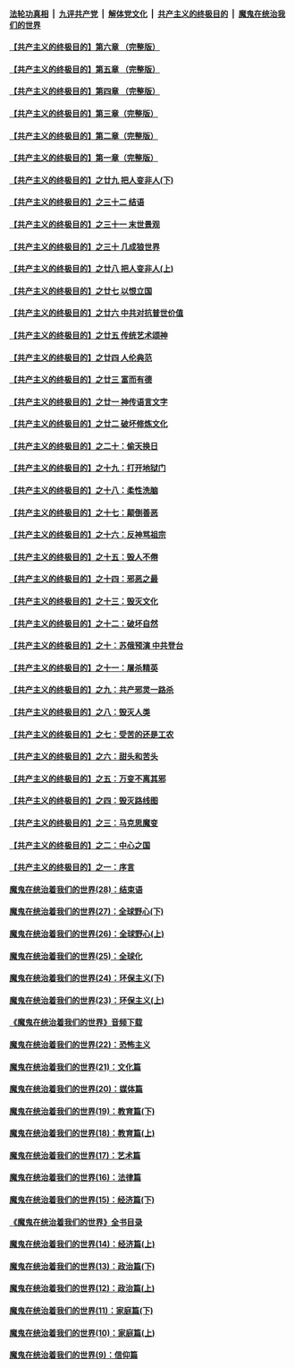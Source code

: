 ####  [法轮功真相](../../../../basic/blob/master/README.md?t=06291431) &nbsp;|&nbsp; [九评共产党](../../../../9ping.md/blob/master/README.md?t=06291431) &nbsp;|&nbsp; [解体党文化](../../../../jtdwh.md/blob/master/README.md?t=06291431)  &nbsp;|&nbsp; [共产主义的终极目的](../../../../gczydzjmd.md/blob/master/README.md?t=06291431) &nbsp;|&nbsp; [魔鬼在统治我们的世界](../../../../mgztzwmdsj.md/blob/master/README.md?t=06291431) 

#### [【共产主义的终极目的】第六章 （完整版）](../pages/nsc422/n11428913.md?t=06291431) 

#### [【共产主义的终极目的】第五章 （完整版）](../pages/nsc422/n11428912.md?t=06291431) 

#### [【共产主义的终极目的】第四章 （完整版）](../pages/nsc422/n11428907.md?t=06291431) 

#### [【共产主义的终极目的】第三章（完整版）](../pages/nsc422/n11428848.md?t=06291431) 

#### [【共产主义的终极目的】第二章（完整版）](../pages/nsc422/n11428831.md?t=06291431) 

#### [【共产主义的终极目的】第一章（完整版）](../pages/nsc422/n11417651.md?t=06291431) 

#### [【共产主义的终极目的】之廿九 把人变非人(下)](../pages/nsc422/n11344140.md?t=06291431) 

#### [【共产主义的终极目的】之三十二 结语](../pages/nsc422/n11360535.md?t=06291431) 

#### [【共产主义的终极目的】之三十一 末世景观](../pages/nsc422/n11351129.md?t=06291431) 

#### [【共产主义的终极目的】之三十 几成狼世界](../pages/nsc422/n11348280.md?t=06291431) 

#### [【共产主义的终极目的】之廿八 把人变非人(上)](../pages/nsc422/n11340492.md?t=06291431) 

#### [【共产主义的终极目的】之廿七 以恨立国](../pages/nsc422/n11336944.md?t=06291431) 

#### [【共产主义的终极目的】之廿六 中共对抗普世价值](../pages/nsc422/n11324785.md?t=06291431) 

#### [【共产主义的终极目的】之廿五 传统艺术颂神](../pages/nsc422/n11296396.md?t=06291431) 

#### [【共产主义的终极目的】之廿四 人伦典范](../pages/nsc422/n11296397.md?t=06291431) 

#### [【共产主义的终极目的】之廿三 富而有德](../pages/nsc422/n11283598.md?t=06291431) 

#### [【共产主义的终极目的】之廿一 神传语言文字](../pages/nsc422/n11263265.md?t=06291431) 

#### [【共产主义的终极目的】之廿二 破坏修炼文化](../pages/nsc422/n11245728.md?t=06291431) 

#### [【共产主义的终极目的】之二十：偷天换日](../pages/nsc422/n11238846.md?t=06291431) 

#### [【共产主义的终极目的】之十九：打开地狱门](../pages/nsc422/n11206376.md?t=06291431) 

#### [【共产主义的终极目的】之十八：柔性洗脑](../pages/nsc422/n11199994.md?t=06291431) 

#### [【共产主义的终极目的】之十七：颠倒善恶](../pages/nsc422/n11179782.md?t=06291431) 

#### [【共产主义的终极目的】之十六：反神骂祖宗](../pages/nsc422/n11166798.md?t=06291431) 

#### [【共产主义的终极目的】之十五：毁人不倦](../pages/nsc422/n11166792.md?t=06291431) 

#### [【共产主义的终极目的】之十四：邪恶之最](../pages/nsc422/n11150249.md?t=06291431) 

#### [【共产主义的终极目的】之十三：毁灭文化](../pages/nsc422/n11135227.md?t=06291431) 

#### [【共产主义的终极目的】之十二：破坏自然](../pages/nsc422/n11135214.md?t=06291431) 

#### [【共产主义的终极目的】之十：苏俄预演 中共登台](../pages/nsc422/n11118424.md?t=06291431) 

#### [【共产主义的终极目的】之十一：屠杀精英](../pages/nsc422/n11118442.md?t=06291431) 

#### [【共产主义的终极目的】之九：共产邪灵一路杀](../pages/nsc422/n11114139.md?t=06291431) 

#### [【共产主义的终极目的】之八：毁灭人类](../pages/nsc422/n11108503.md?t=06291431) 

#### [【共产主义的终极目的】之七：受苦的还是工农](../pages/nsc422/n11101809.md?t=06291431) 

#### [【共产主义的终极目的】之六：甜头和苦头](../pages/nsc422/n11096971.md?t=06291431) 

#### [【共产主义的终极目的】之五：万变不离其邪](../pages/nsc422/n11091285.md?t=06291431) 

#### [【共产主义的终极目的】之四：毁灭路线图](../pages/nsc422/n11086284.md?t=06291431) 

#### [【共产主义的终极目的】之三：马克思魔变](../pages/nsc422/n11061941.md?t=06291431) 

#### [【共产主义的终极目的】之二：中心之国](../pages/nsc422/n11047728.md?t=06291431) 

#### [【共产主义的终极目的】之一：序言](../pages/nsc422/n11086077.md?t=06291431) 

#### [魔鬼在统治着我们的世界(28)：结束语](../pages/nsc422/n10936246.md?t=06291431) 

#### [魔鬼在统治着我们的世界(27)：全球野心(下)](../pages/nsc422/n10928319.md?t=06291431) 

#### [魔鬼在统治着我们的世界(26)：全球野心(上)](../pages/nsc422/n10900318.md?t=06291431) 

#### [魔鬼在统治着我们的世界(25)：全球化](../pages/nsc422/n10788205.md?t=06291431) 

#### [魔鬼在统治着我们的世界(24)：环保主义(下)](../pages/nsc422/n10695307.md?t=06291431) 

#### [魔鬼在统治着我们的世界(23)：环保主义(上)](../pages/nsc422/n10688613.md?t=06291431) 

#### [《魔鬼在统治着我们的世界》音频下载](../pages/nsc422/n10635553.md?t=06291431) 

#### [魔鬼在统治着我们的世界(22)：恐怖主义](../pages/nsc422/n10614727.md?t=06291431) 

#### [魔鬼在统治着我们的世界(21)：文化篇](../pages/nsc422/n10597706.md?t=06291431) 

#### [魔鬼在统治着我们的世界(20)：媒体篇](../pages/nsc422/n10586579.md?t=06291431) 

#### [魔鬼在统治着我们的世界(19)：教育篇(下)](../pages/nsc422/n10564808.md?t=06291431) 

#### [魔鬼在统治着我们的世界(18)：教育篇(上)](../pages/nsc422/n10526970.md?t=06291431) 

#### [魔鬼在统治着我们的世界(17)：艺术篇](../pages/nsc422/n10499093.md?t=06291431) 

#### [魔鬼在统治着我们的世界(16)：法律篇](../pages/nsc422/n10485969.md?t=06291431) 

#### [魔鬼在统治着我们的世界(15)：经济篇(下)](../pages/nsc422/n10469975.md?t=06291431) 

#### [《魔鬼在统治着我们的世界》全书目录](../pages/nsc422/n10464261.md?t=06291431) 

#### [魔鬼在统治着我们的世界(14)：经济篇(上)](../pages/nsc422/n10457370.md?t=06291431) 

#### [魔鬼在统治着我们的世界(13)：政治篇(下)](../pages/nsc422/n10448270.md?t=06291431) 

#### [魔鬼在统治着我们的世界(12)：政治篇(上)](../pages/nsc422/n10444576.md?t=06291431) 

#### [魔鬼在统治着我们的世界(11)：家庭篇(下)](../pages/nsc422/n10440961.md?t=06291431) 

#### [魔鬼在统治着我们的世界(10)：家庭篇(上)](../pages/nsc422/n10435448.md?t=06291431) 

#### [魔鬼在统治着我们的世界(9)：信仰篇](../pages/nsc422/n10432159.md?t=06291431) 


